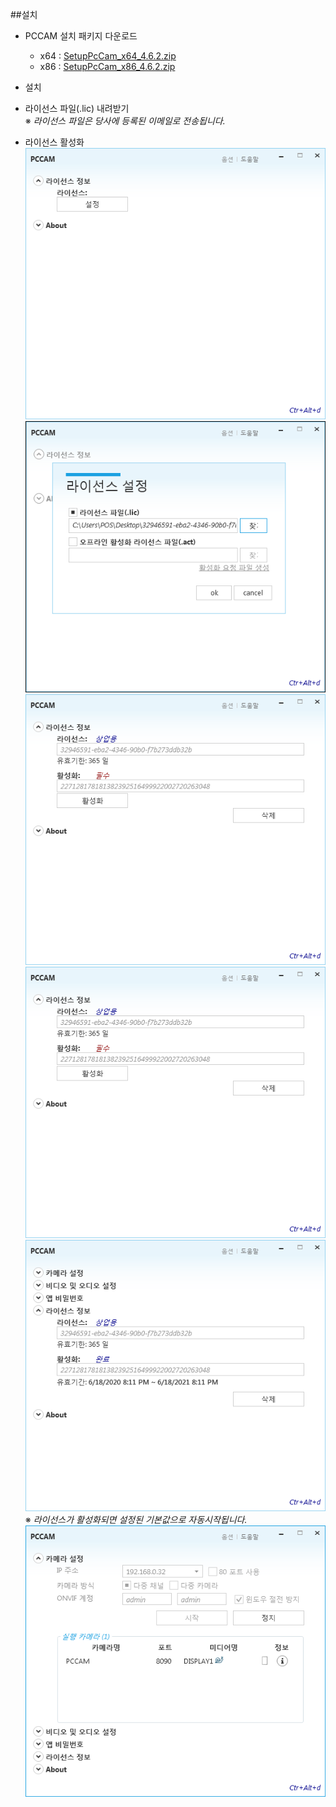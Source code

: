 ##설치

-	PCCAM 설치 패키지 다운로드

	-	x64 : [SetupPcCam_x64_4.6.2.zip](https://1drv.ms/u/s!Av5BT03azSRRzjpweZe12dNv5jBJ?e=5jZeLt)
	-	x86 : [SetupPcCam_x86_4.6.2.zip](https://1drv.ms/u/s!Av5BT03azSRRzjuQmRstF2YSctMb?e=WRvglE)

-	설치

-	라이선스 파일(.lic) 내려받기  
	※ *라이선스 파일은 당사에 등록된 이메일로 전송됩니다.*

-	라이선스 활성화  
	![](/img/lic_menu.png)  
	![](/img/lic_import.png)  
	![](/img/lic_imported.png)  
	![](/img/lic_act.png)  
	![](/img/lic_acted.png)  
	※ *라이선스가 활성화되면 설정된 기본값으로 자동시작됩니다.*  
	![](/img/default_start.png)
